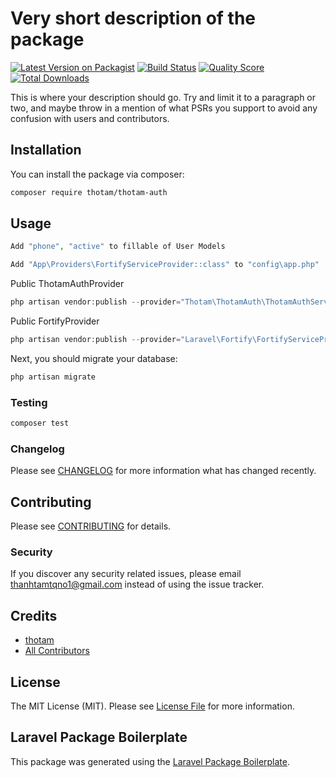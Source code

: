 # Very short description of the package

[![Latest Version on Packagist](https://img.shields.io/packagist/v/thotam/thotam-auth.svg?style=flat-square)](https://packagist.org/packages/thotam/thotam-auth)
[![Build Status](https://img.shields.io/travis/thotam/thotam-auth/master.svg?style=flat-square)](https://travis-ci.org/thotam/thotam-auth)
[![Quality Score](https://img.shields.io/scrutinizer/g/thotam/thotam-auth.svg?style=flat-square)](https://scrutinizer-ci.com/g/thotam/thotam-auth)
[![Total Downloads](https://img.shields.io/packagist/dt/thotam/thotam-auth.svg?style=flat-square)](https://packagist.org/packages/thotam/thotam-auth)

This is where your description should go. Try and limit it to a paragraph or two, and maybe throw in a mention of what PSRs you support to avoid any confusion with users and contributors.

## Installation

You can install the package via composer:

```bash
composer require thotam/thotam-auth
```

## Usage

```php
Add "phone", "active" to fillable of User Models
```

```php
Add "App\Providers\FortifyServiceProvider::class" to "config\app.php"
```

Public ThotamAuthProvider

```php
php artisan vendor:publish --provider="Thotam\ThotamAuth\ThotamAuthServiceProvider" --force
```

Public FortifyProvider

```php
php artisan vendor:publish --provider="Laravel\Fortify\FortifyServiceProvider"
```

Next, you should migrate your database:

```php
php artisan migrate
```

### Testing

```bash
composer test
```

### Changelog

Please see [CHANGELOG](CHANGELOG.md) for more information what has changed recently.

## Contributing

Please see [CONTRIBUTING](CONTRIBUTING.md) for details.

### Security

If you discover any security related issues, please email thanhtamtqno1@gmail.com instead of using the issue tracker.

## Credits

-   [thotam](https://github.com/thotam)
-   [All Contributors](../../contributors)

## License

The MIT License (MIT). Please see [License File](LICENSE.md) for more information.

## Laravel Package Boilerplate

This package was generated using the [Laravel Package Boilerplate](https://laravelpackageboilerplate.com).

